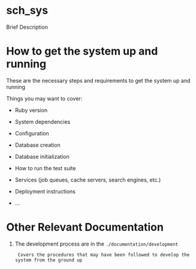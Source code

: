 # sch_sys

Brief Description

# How to get the system up and running

These are the necessary steps and requirements to get the system up and running

Things you may want to cover:

* Ruby version

* System dependencies

* Configuration

* Database creation

* Database initialization

* How to run the test suite

* Services (job queues, cache servers, search engines, etc.)

* Deployment instructions

* ...


# Other Relevant Documentation

1. The development process are in the `./documentation/development`

        Covers the procedures that may have been followed to develop the system from the ground up
